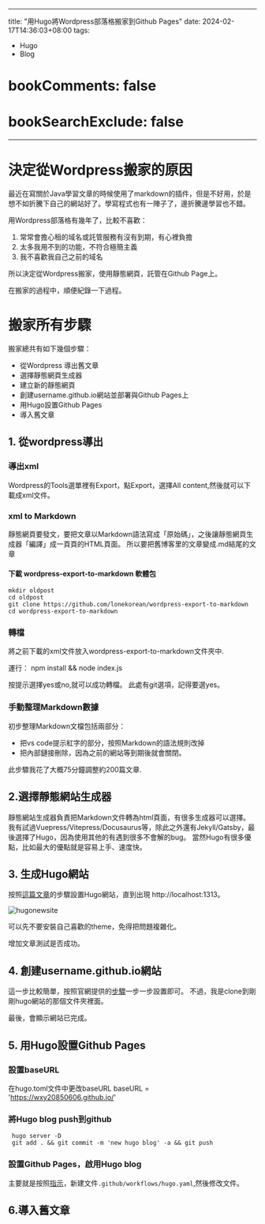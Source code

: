 
---
title: "用Hugo將Wordpress部落格搬家到Github Pages"
date: 2024-02-17T14:36:03+08:00
tags:
- Hugo
- Blog
# bookComments: false
# bookSearchExclude: false
---

# 決定從Wordpress搬家的原因

最近在寫關於Java學習文章的時候使用了markdown的插件，但是不好用，於是想不如折騰下自己的網站好了。學寫程式也有一陣子了，邊折騰邊學習也不錯。

用Wordpress部落格有幾年了，比較不喜歡：
1. 常常會擔心租的域名或託管服務有沒有到期，有心裡負擔
2. 太多我用不到的功能，不符合極簡主義
3. 我不喜歡我自己之前的域名

所以決定從Wordpress搬家，使用靜態網頁，託管在Github Page上。

在搬家的過程中，順便紀錄一下過程。

# 搬家所有步驟
搬家總共有如下幾個步驟：
- 從Wordpress 導出舊文章
- 選擇靜態網頁生成器
- 建立新的靜態網頁
- 創建username.github.io網站並部署與Github Pages上
- 用Hugo設置Github Pages
- 導入舊文章

## 1. 從wordpress導出

### 導出xml

Wordpress的Tools選單裡有Export，點Export，選擇All content,然後就可以下載成xml文件。

### xml to Markdown

靜態網頁要發文，要把文章以Markdown語法寫成「原始碼」，之後讓靜態網頁生成器「編譯」成一頁頁的HTML頁面。
所以要把舊博客里的文章變成.md結尾的文章

  #### 下載 wordpress-export-to-markdown 軟體包
    mkdir oldpost  
    cd oldpost
    git clone https://github.com/lonekorean/wordpress-export-to-markdown
    cd wordpress-export-to-markdown

### 轉檔

將之前下載的xml文件放入wordpress-export-to-markdown文件夾中.

運行：
      npm install && node index.js 

按提示選擇yes或no,就可以成功轉檔。
此處有git選項，記得要選yes。

### 手動整理Markdown數據

初步整理Markdown文檔包括兩部分：
- 把vs code提示紅字的部分，按照Markdown的語法規則改掉
- 把內部鏈接刪除，因為之前的網站等到期後就會關閉。

此步驟我花了大概75分鐘調整約200篇文章.


## 2.選擇靜態網站生成器

靜態網站生成器負責把Markdown文件轉為html頁面，有很多生成器可以選擇。
我有試過Vuepress/Vitepress/Docusaurus等，除此之外還有Jekyll/Gatsby，最後選擇了Hugo，因為使用其他的有遇到很多不會解的bug。
當然Hugo有很多優點，比如最大的優點就是容易上手、速度快。


## 3. 生成Hugo網站

按照[這篇文章](https://ivonblog.com/posts/build-a-website-with-hugo/)的步驟設置Hugo網站，直到出現
http://localhost:1313。

![hugonewsite](/images/hugonewsite.png)

可以先不要安裝自己喜歡的theme，免得把問題複雜化。

增加文章測試是否成功。

## 4. 創建username.github.io網站

這一步比較簡單，按照官網提供的[步驟](https://pages.github.com)一步一步設置即可。
不過，我是clone到剛剛hugo網站的那個文件夾裡面。

最後，會顯示網站已完成。

## 5. 用Hugo設置Github Pages

### 設置baseURL
在hugo.toml文件中更改baseURL
    baseURL = 'https://wxy20850606.github.io/' 
    
### 將Hugo blog push到github
     hugo server -D
     git add . && git commit -m 'new hugo blog' -a && git push

### 設置Github Pages，啟用Hugo blog
主要就是按照[指示](https://gohugo.io/hosting-and-deployment/hosting-on-github/)，新建文件``.github/workflows/hugo.yaml``,然後修改文件。

## 6.導入舊文章

